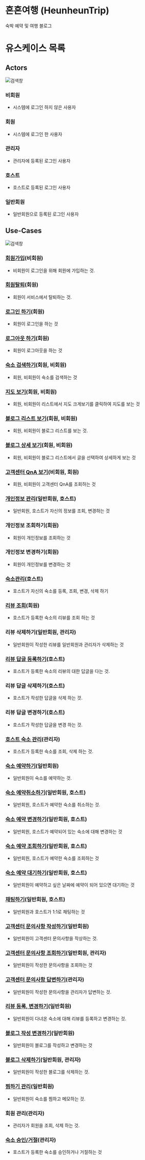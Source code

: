 # 흔흔여행 (HeunheunTrip)
숙박 예약 및 여행 블로그

# 유스케이스 목록

## Actors
![검색창](../use-case/diagram/actors.jpg)

### 비회원
- 시스템에 로그인 하지 않은 사용자

### 회원
- 시스템에 로그인 한 사용자

### 관리자
- 관리자에 등록된 로그인 사용자

### 호스트
- 호스트로 등록된 로그인 사용자

### 일반회원
- 일반회원으로 등록된 로그인 사용자

## Use-Cases
![검색창](../use-case/diagram/usecases.jpeg)

### [회원가입](./lyu/회원가입.md)(비회원)
- 비회원이 로그인을 위해 회원에 가입하는 것.

### [회원탈퇴](./lyu/개인정보관리.md)(회원)
- 회원이 서비스에서 탈퇴하는 것.

### [로그인 하기](./lyu/로그인.md)(회원)
- 회원이 로그인을 하는 것

### [로그아웃 하기](./lyu/로그아웃.md)(회원)
- 회원이 로그아웃을 하는 것

### [숙소 검색하기](./byungjun/uc001-search.md)(회원, 비회원)
- 회원, 비회원이 숙소를 검색하는 것

### [지도 보기](./byungjun/uc002-viewMap.md)(회원, 비회원)
- 회원, 비회원이 리스트에서 지도 크게보기를 클릭하여 지도를 보는 것

### [블로그 리스트 보기](./minhee/06-bloglist.md)(회원, 비회원)
- 회원, 비회원이 블로그 리스트를 보는 것.

### [블로그 상세 보기](./minhee/07-blogdetail.md)(회원, 비회원)
- 회원, 비회원이 블로그 리스트에서 글을 선택하여 상세하게 보는 것

### [고객센터 QnA 보기](./minhee/01-Q&Aview.md)(비회원, 회원)
- 회원, 비회원이 고객센터 QnA를 조회하는 것

### [개인정보 관리](./lyu/개인정보관리.md)(일반회원, 호스트)
- 일반회원, 호스트가 자신의 정보를 조회, 변경하는 것

### 개인정보 조회하기(회원)
- 회원이 개인정보를 조회하는 것

### 개인정보 변경하기(회원)
- 회원이 개인정보를 변경하는 것

### [숙소관리](./sijin/uc-MyHostcrud.md)(호스트)
- 호스트가 자신의 숙소를 등록, 조회, 변경, 삭제 하기

### [리뷰 조회](./byungjun/uc004-reviewManagement.md)(회원)
- 호스트가 등록한 숙소의 리뷰를 조회 하는 것

### 리뷰 삭제하기(일반회원, 관리자)
- 일반회원이 작성한 리뷰를 일반회원과 관리자가 삭제하는 것

### [리뷰 답글 등록하기](./byungjun/uc005-reviewReplyManagement.md)(호스트)
- 호스트가 등록한 숙소의 리뷰의 대한 답글을 다는 것.

### 리뷰 답글 삭제하기(호스트)
- 호스트가 작성한 답글을 삭제 하는 것.

### 리뷰 답글 변경하기(호스트)
- 호스트가 작성한 답글을 변경 하는 것.

### [호스트 숙소 관리](./sijin/uc-ReservationlistHostcrud.md)(관리자)
- 호스트가 등록한 숙소를 조회, 삭제 하는 것.

### [숙소 예약하기](./jinwook/숙소예약하기.md)(일반회원)
- 일반회원이 숙소를 예약하는 것.

### [숙소 예약취소하기](./jinwook/숙소예약취소.md)(일반회원, 호스트)
- 일반회원, 호스트가 예약한 숙소를 취소하는 것.

### [숙소 예약 변경하기](./jinwook/숙소예약변경.md)(일반회원, 호스트)
- 일반회원, 호스트가 예약되어 있는 숙소에 대해 변경하는 것

### [숙소 예약 조회하기](./jinwook/숙소예약조회.md)(일반회원, 호스트)
- 일반회원, 호스트가 예약한 숙소를 조회하는 것

### [숙소 예약 대기하기](./jinwook/숙소예약대기.md)(일반회원, 호스트)
- 일반회원이 예약하고 싶은 날짜에 예약이 되어 있으면 대기하는 것

### [채팅하기](./minhee/05-chathost.md)(일반회원, 호스트)
- 일반회원과 호스트가 1:1로 채팅하는 것

### [고객센터 문의사항 작성하기](./minhee/02-question.md)(일반회원)
- 일반회원이 고객센터 문의사항을 작상하는 것.

### [고객센터 문의사항 조회하기](./minhee/04-questionansView.md)(일반회원, 관리자)
- 일반회원이 작성한 문의사항을 조회하는 것

### [고객센터 문의사항 답변하기](./minhee/03-questionans.md)(관리자)
- 일반회원이 작성한 문의사항을 관리자가 답변하는 것.

### [리뷰 등록, 변경하기](./byungjun/uc004-reviewManagement.md)(일반회원)
- 일반회원이 다녀온 숙소에 대해 리뷰를 등록하고 변경하는 것.

### [블로그 작성 변경하기](./minhee/08-blogcreateupdate.md)(일반회원)
- 일반회원이 블로그를 작성하고 변경하는 것

### [블로그 삭제하기](./minhee/09-blogdelete.md)(일반회원, 관리자)
- 일반회원이 작성한 블로그를 삭제하는 것.

### [찜하기 관리](./lyu/찜관리.md)(일반회원)
- 일반회원이 숙소를 찜하고 메모하는 것.

### 회원 관리(관리자)
- 관리자가 회원을 조회, 삭제 하는 것.

### [숙소 승인/거절](./sijin/uc-ManagerCrud.md)(관리자)
- 호스트가 등록한 숙소를 승인하거나 거절하는 것
